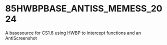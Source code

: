 # 85HWBPBASE_ANTISS_MEMESS_2024
 A basesource for CS1.6 using HWBP to intercept functions and an AntiScreenshot
